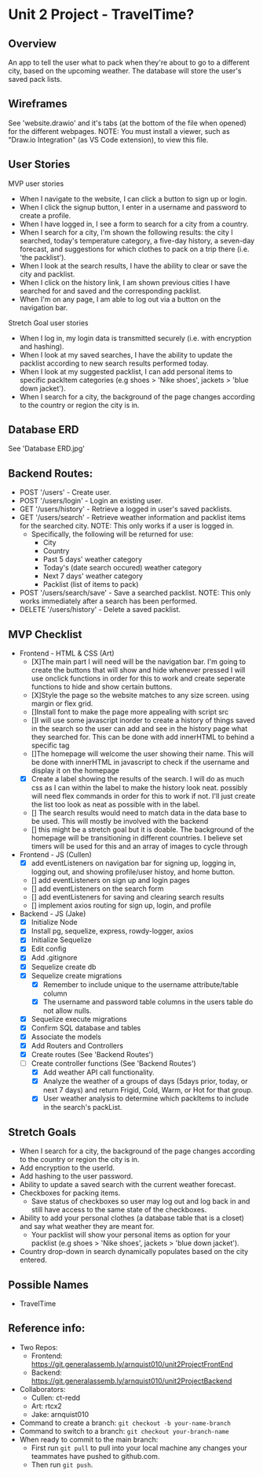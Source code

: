 # Unit 2 Project - TravelTime?
## Overview
An app to tell the user what to pack when they're about to go to a different city, based on the upcoming weather. The database will store the user's saved pack lists.

## Wireframes
See 'website.drawio' and it's tabs (at the bottom of the file when opened) for the different webpages. NOTE: You must install a viewer, such as "Draw.io Integration" (as VS Code extension), to view this file.

## User Stories
MVP user stories
* When I navigate to the website, I can click a button to sign up or login.
* When I click the signup button, I enter in a username and password to create a profile.
* When I have logged in, I see a form to search for a city from a country.
* When I search for a city, I'm shown the following results: the city I searched, today's temperature category, a five-day history, a seven-day forecast, and suggestions for which clothes to pack on a trip there (i.e. 'the packlist').
* When I look at the search results, I have the ability to clear or save the city and packlist.
* When I click on the history link, I am shown previous cities I have searched for and saved and the corresponding packlist.
* When I'm on any page, I am able to log out via a button on the navigation bar.

Stretch Goal user stories
* When I log in, my login data is transmitted securely (i.e. with encryption and hashing).
* When I look at my saved searches, I have the ability to update the packlist according to new search results performed today.
* When I look at my suggested packlist, I can add personal items to specific packItem categories (e.g shoes > 'Nike shoes', jackets > 'blue down jacket').
* When I search for a city, the background of the page changes according to the country or region the city is in.

## Database ERD
See 'Database ERD.jpg'

## Backend Routes:
 * POST '/users' - Create user.
 * POST '/users/login' - Login an existing user.
 * GET '/users/history' - Retrieve a logged in user's saved packlists.
 * GET '/users/search' - Retrieve weather information and packlist items for the searched city. NOTE: This only works if a user is logged in.
    - Specifically, the following will be returned for use:
        + City
        + Country
        + Past 5 days' weather category
        + Today's (date search occured) weather category
        + Next 7 days' weather category
        + Packlist (list of items to pack)
 * POST '/users/search/save' - Save a searched packlist. NOTE: This only works immediately after a search has been performed.
 * DELETE '/users/history' - Delete a saved packlist.

## MVP Checklist
* Frontend - HTML & CSS (Art)
    - [X]The main part I will need will be the navigation bar. I'm going to create the buttons that will show and hide whenever pressed I will use onclick functions in order for this to work and create seperate functions to hide and show certain buttons.
    - [X]Style the page so the website matches to any size screen. using margin or flex grid.
    - []Install font to make the page more appealing with script src
    - []I will use some javascript inorder to create a history of things saved in the search so the user can add and see in the history page what they searched for. This can be done with add innerHTML to behind a specific tag
    - []The homepage will welcome the user showing their name. This will be done with innerHTML in javascript to check if the username and display it on the homepage
    - [X] Create a label showing the results of the search. I will do as much css as I can within the label to make the history look neat. possibly will need flex commands in order for this to work if not. I'll just create the list too look as neat as possible with in the label.
    - [] The search results would need to match data in the data base to be used. This will mostly be involved with the backend
    - [] this might be a stretch goal but it is doable. The background of the homepage will be transitioning in different countries. I believe set timers will be used for this and an array of images to cycle through
* Frontend - JS (Cullen)
    - [x] add eventListeners on navigation bar for signing up, logging in, logging out, and showing profile/user histoy, and home button. 
    - [] add eventListeners on sign up and login pages
    - [] add eventListeners on the search form
    - [] add eventListeners for saving and clearing search results
    - [] implement axios routing for sign up, login, and profile
* Backend - JS (Jake)
    - [x] Initialize Node
    - [x] Install pg, sequelize, express, rowdy-logger, axios
    - [x] Initialize Sequelize
    - [x] Edit config
    - [x] Add .gitignore
    - [x] Sequelize create db
    - [x] Sequelize create migrations
        + [x] Remember to include unique to the username attribute/table column
        + [x] The username and password table columns in the users table do not allow nulls.
    - [x] Sequelize execute migrations
    - [x] Confirm SQL database and tables
    - [x] Associate the models
    - [x] Add Routers and Controllers
    - [x] Create routes (See 'Backend Routes') 
    - [ ] Create controller functions (See 'Backend Routes')
        + [x] Add weather API call functionality.
        + [x] Analyze the weather of a groups of days (5days prior, today, or next 7 days) and return Frigid, Cold, Warm, or Hot for that group.
        + [x] User weather analysis to determine which packItems to include in the search's packList.

## Stretch Goals
* When I search for a city, the background of the page changes according to the country or region the city is in.
* Add encryption to the userId.
* Add hashing to the user password.
* Ability to update a saved search with the current weather forecast.
* Checkboxes for packing items.
    - Save status of checkboxes so user may log out and log back in and still have access to the same state of the checkboxes.
* Ability to add your personal clothes (a database table that is a closet) and say what weather they are meant for.
    - Your packlist will show your personal items as option for your packlist (e.g shoes > 'Nike shoes', jackets > 'blue down jacket').
* Country drop-down in search dynamically populates based on the city entered.

## Possible Names
* TravelTime

## Reference info:
* Two Repos:
    - Frontend: https://git.generalassemb.ly/arnquist010/unit2ProjectFrontEnd
    - Backend: https://git.generalassemb.ly/arnquist010/unit2ProjectBackend
* Collaborators:
    - Cullen: ct-redd
    - Art: rtcx2
    - Jake: arnquist010
* Command to create a branch: `git checkout -b your-name-branch`
* Command to switch to a branch: `git checkout your-branch-name`
* When ready to commit to the main branch:
    - First run `git pull` to pull into your local machine any changes your teammates have pushed to github.com.
    - Then run `git push`.